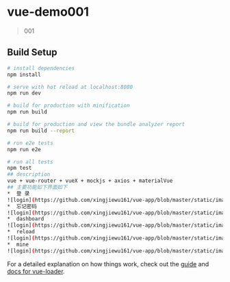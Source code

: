# vue-demo001

> 001

## Build Setup

``` bash
# install dependencies
npm install

# serve with hot reload at localhost:8080
npm run dev

# build for production with minification
npm run build

# build for production and view the bundle analyzer report
npm run build --report

# run e2e tests
npm run e2e

# run all tests
npm test
## description
vue + vue-router + vueX + mockjs + axios + materialVue
## 主要功能如下界面如下
*  登 录
![login](https://github.com/xingjiewu161/vue-app/blob/master/static/images/WeChat%20Image_20181221100313.png)
*  忘记密码
![login](https://github.com/xingjiewu161/vue-app/blob/master/static/images/WeChat%20Image_201812211003131.png)
*  dashboard
![login](https://github.com/xingjiewu161/vue-app/blob/master/static/images/WeChat%20Image_201812211003132.png)
*  reload
![login](https://github.com/xingjiewu161/vue-app/blob/master/static/images/WeChat%20Image_201812211003133.png)
*  mine
![login](https://github.com/xingjiewu161/vue-app/blob/master/static/images/WeChat%20Image_201812211003134.png)
```

For a detailed explanation on how things work, check out the [guide](http://vuejs-templates.github.io/webpack/) and [docs for vue-loader](http://vuejs.github.io/vue-loader).
